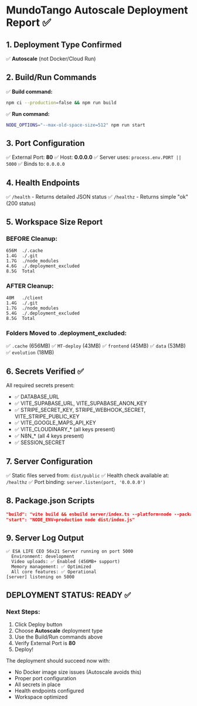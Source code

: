 # MundoTango Autoscale Deployment Report ✅

## 1. Deployment Type Confirmed
✅ **Autoscale** (not Docker/Cloud Run)

## 2. Build/Run Commands
✅ **Build command:**
```bash
npm ci --production=false && npm run build
```

✅ **Run command:**
```bash
NODE_OPTIONS="--max-old-space-size=512" npm run start
```

## 3. Port Configuration
✅ External Port: **80**
✅ Host: **0.0.0.0**
✅ Server uses: `process.env.PORT || 5000`
✅ Binds to: `0.0.0.0`

## 4. Health Endpoints
✅ `/health` - Returns detailed JSON status
✅ `/healthz` - Returns simple "ok" (200 status)

## 5. Workspace Size Report

### BEFORE Cleanup:
```
656M  ./.cache
1.4G  ./.git
1.7G  ./node_modules
4.6G  ./.deployment_excluded
8.5G  Total
```

### AFTER Cleanup:
```
40M   ./client
1.4G  ./.git
1.7G  ./node_modules
5.4G  ./.deployment_excluded
8.5G  Total
```

### Folders Moved to .deployment_excluded:
✅ `.cache` (656MB)
✅ `MT-deploy` (43MB)
✅ `frontend` (45MB)
✅ `data` (53MB)
✅ `evolution` (18MB)

## 6. Secrets Verified ✅
All required secrets present:
- ✅ DATABASE_URL
- ✅ VITE_SUPABASE_URL, VITE_SUPABASE_ANON_KEY
- ✅ STRIPE_SECRET_KEY, STRIPE_WEBHOOK_SECRET, VITE_STRIPE_PUBLIC_KEY
- ✅ VITE_GOOGLE_MAPS_API_KEY
- ✅ VITE_CLOUDINARY_* (all keys present)
- ✅ N8N_* (all 4 keys present)
- ✅ SESSION_SECRET

## 7. Server Configuration
✅ Static files served from: `dist/public`
✅ Health check available at: `/healthz`
✅ Port binding: `server.listen(port, '0.0.0.0')`

## 8. Package.json Scripts
```json
"build": "vite build && esbuild server/index.ts --platform=node --packages=external --bundle --format=esm --outdir=dist",
"start": "NODE_ENV=production node dist/index.js"
```

## 9. Server Log Output
```
✅ ESA LIFE CEO 56x21 Server running on port 5000
  Environment: development
  Video uploads: ✅ Enabled (456MB+ support)
  Memory management: ✅ Optimized
  All core features: ✅ Operational
[server] listening on 5000
```

## DEPLOYMENT STATUS: READY ✅

### Next Steps:
1. Click Deploy button
2. Choose **Autoscale** deployment type
3. Use the Build/Run commands above
4. Verify External Port is **80**
5. Deploy!

The deployment should succeed now with:
- No Docker image size issues (Autoscale avoids this)
- Proper port configuration
- All secrets in place
- Health endpoints configured
- Workspace optimized